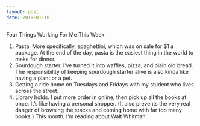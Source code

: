 ```yaml
---
layout: post
date: 2019-01-18
---
```


Four Things Working For Me This Week

1. Pasta. More specifically, spaghettini, which was on sale for $1 a package. At the end of the day, pasta is the easiest thing in the world to make for dinner. 
2. Sourdough starter. I’ve turned it into waffles, pizza, and plain old bread. The responsibility of keeping sourdough starter alive is also kinda like having a plant or a pet. 
3. Getting a ride home on Tuesdays and Fridays with my student who lives across the street. 
4. Library holds. I put more order in online, then pick up all the books at once. It’s like having a personal shopper. (It also prevents the very real danger of browsing the stacks and coming home with far too many books.) This month, I’m reading about Walt Whitman. 
